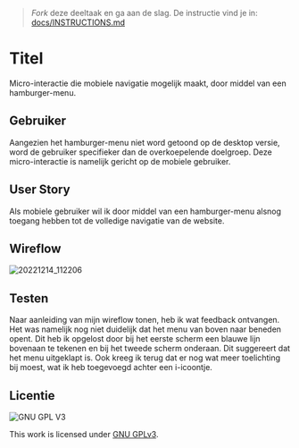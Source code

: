 > _Fork_ deze deeltaak en ga aan de slag. De instructie vind je in: [docs/INSTRUCTIONS.md](docs/INSTRUCTIONS.md)

# Titel

Micro-interactie die mobiele navigatie mogelijk maakt, door middel van een hamburger-menu.

## Gebruiker

Aangezien het hamburger-menu niet word getoond op de desktop versie, word de gebruiker specifieker dan de overkoepelende doelgroep.
Deze micro-interactie is namelijk gericht op de mobiele gebruiker.

## User Story

Als mobiele gebruiker wil ik door middel van een hamburger-menu alsnog toegang hebben tot de volledige navigatie van de website.

## Wireflow

![20221214_112206](https://user-images.githubusercontent.com/112861614/207584480-b240a354-7bef-414b-9e39-14bffe3b63bd.jpg)

## Testen

Naar aanleiding van mijn wireflow tonen, heb ik wat feedback ontvangen. Het was namelijk nog niet duidelijk dat het menu van boven naar beneden opent.
Dit heb ik opgelost door bij het eerste scherm een blauwe lijn bovenaan te tekenen en bij het tweede scherm onderaan. Dit suggereert dat het menu uitgeklapt is. Ook kreeg ik terug dat er nog wat meer toelichting bij moest, wat ik heb toegevoegd achter een i-icoontje.
 

## Licentie

![GNU GPL V3](https://www.gnu.org/graphics/gplv3-127x51.png)

This work is licensed under [GNU GPLv3](./LICENSE).
